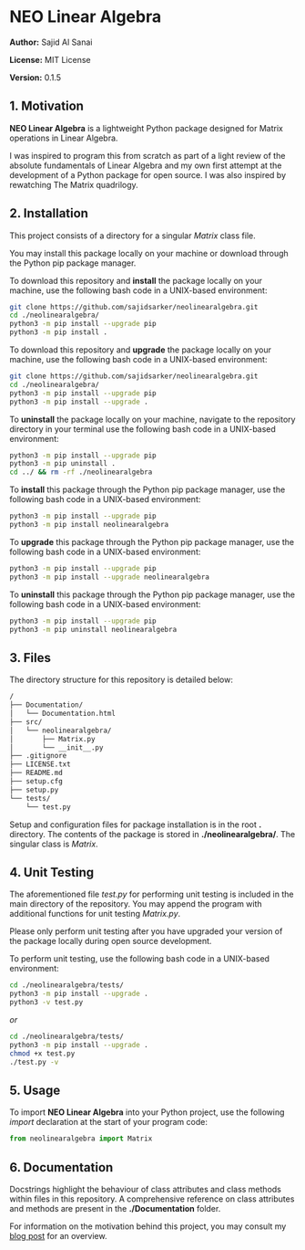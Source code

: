 # NEO Linear Algebra

**Author:** Sajid Al Sanai

**License:** MIT License

**Version:** 0.1.5

## 1. Motivation

**NEO Linear Algebra** is a lightweight Python package designed for Matrix operations in Linear Algebra.

I was inspired to program this from scratch as part of a light review of the absolute fundamentals of Linear Algebra and my own first attempt at the development of a Python package for open source. I was also inspired by rewatching The Matrix quadrilogy.

## 2. Installation

This project consists of a directory for a singular *Matrix* class file.

You may install this package locally on your machine or download through the Python pip package manager.

To download this repository and **install** the package locally on your machine, use the following bash code in a UNIX-based environment:

```bash
git clone https://github.com/sajidsarker/neolinearalgebra.git
cd ./neolinearalgebra/
python3 -m pip install --upgrade pip
python3 -m pip install .
```

To download this repository and **upgrade** the package locally on your machine, use the following bash code in a UNIX-based environment:
```bash
git clone https://github.com/sajidsarker/neolinearalgebra.git
cd ./neolinearalgebra/
python3 -m pip install --upgrade pip
python3 -m pip install --upgrade .
```

To **uninstall** the package locally on your machine, navigate to the repository directory in your terminal use the following bash code in a UNIX-based environment:
```bash
python3 -m pip install --upgrade pip
python3 -m pip uninstall .
cd ../ && rm -rf ./neolinearalgebra
```

To **install** this package through the Python pip package manager, use the following bash code in a UNIX-based environment:

```bash
python3 -m pip install --upgrade pip
python3 -m pip install neolinearalgebra
```

To **upgrade** this package through the Python pip package manager, use the following bash code in a UNIX-based environment:

```bash
python3 -m pip install --upgrade pip
python3 -m pip install --upgrade neolinearalgebra
```

To **uninstall** this package through the Python pip package manager, use the following bash code in a UNIX-based environment:

```bash
python3 -m pip install --upgrade pip
python3 -m pip uninstall neolinearalgebra
```

## 3. Files

The directory structure for this repository is detailed below:

```bash
/
├── Documentation/
│   └── Documentation.html
├── src/
│   └── neolinearalgebra/
│       ├── Matrix.py
│       └── __init__.py
├── .gitignore
├── LICENSE.txt
├── README.md
├── setup.cfg
├── setup.py
└── tests/
    └── test.py
```

Setup and configuration files for package installation is in the root **.** directory. The contents of the package is stored in **./neolinearalgebra/**. The singular class is *Matrix*.

## 4. Unit Testing

The aforementioned file *test.py* for performing unit testing is included in the main directory of the repository. You may append the program with additional functions for unit testing *Matrix.py*.

Please only perform unit testing after you have upgraded your version of the package locally during open source development.

To perform unit testing, use the following bash code in a UNIX-based environment:

```bash
cd ./neolinearalgebra/tests/
python3 -m pip install --upgrade .
python3 -v test.py
```

*or*

```bash
cd ./neolinearalgebra/tests/
python3 -m pip install --upgrade .
chmod +x test.py
./test.py -v
```

## 5. Usage

To import **NEO Linear Algebra** into your Python project, use the following *import* declaration at the start of your program code:

```python
from neolinearalgebra import Matrix
```

## 6. Documentation

Docstrings highlight the behaviour of class attributes and class methods within files in this repository. A comprehensive reference on class attributes and methods are present in the **./Documentation** folder.

For information on the motivation behind this project, you may consult my [blog post](https://sajidsarker.github.io/) for an overview.
